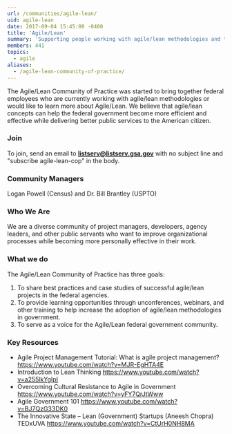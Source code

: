 ```yaml
---
url: /communities/agile-lean/
uid: agile-lean
date: 2017-09-04 15:45:00 -0400
title: 'Agile/Lean'
summary: 'Supporting people working with agile/lean methodologies and those who would like to learn more.'
members: 441
topics:
  - agile
aliases:
  - /agile-lean-community-of-practice/
---
```


The Agile/Lean Community of Practice was started to bring together federal employees who are currently working with agile/lean methodologies or would like to learn more about Agile/Lean. We believe that agile/lean concepts can help the federal government become more efficient and effective while delivering better public services to the American citizen.

### Join
To join, send an email to **[listserv@listserv.gsa.gov](mailto:listserv@listserv.gsa.gov)** with no subject line and "subscribe agile-lean-cop" in the body.

### Community Managers

Logan Powell (Census) and Dr. Bill Brantley (USPTO)

### Who We Are

We are a diverse community of project managers, developers, agency leaders, and other public servants who want to improve organizational processes while becoming more personally effective in their work.

### What we do
The Agile/Lean Community of Practice has three goals:
1. To share best practices and case studies of successful agile/lean projects in the federal agencies.
2. To provide learning opportunities through unconferences, webinars, and other training to help increase the adoption of agile/lean methodologies in government.
3. To serve as a voice for the Agile/Lean federal government community.

### Key Resources
- Agile Project Management Tutorial: What is agile project management? https://www.youtube.com/watch?v=MJR-EgHTA4E
- Introduction to Lean Thinking https://www.youtube.com/watch?v=a255lkYgIpI
- Overcoming Cultural Resistance to Agile in Government https://www.youtube.com/watch?v=yFY7QrJtWww
- Agile Government 101 https://www.youtube.com/watch?v=BJ7QzG33DK0
- The Innovative State – Lean (Government) Startups (Aneesh Chopra) TEDxUVA https://www.youtube.com/watch?v=CtUrH0NH8MA
